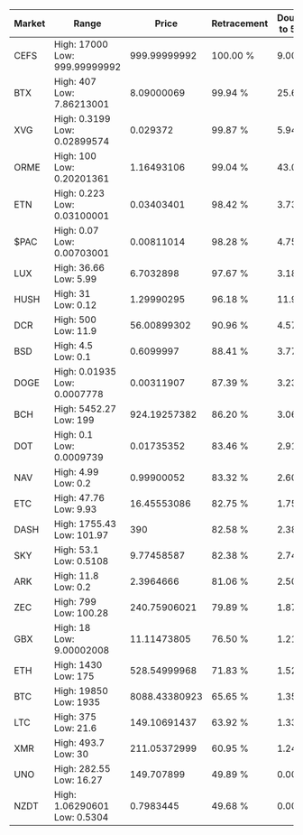 | Market | Range | Price| Retracement | Doubles to 50% |
| --- | --- | --- | --- | --- |
| CEFS | High: 17000<br />Low: 999.99999992 | 999.99999992 | 100.00 % | 9.00 |
| BTX | High: 407<br />Low: 7.86213001 | 8.09000069 | 99.94 % | 25.64 |
| XVG | High: 0.3199<br />Low: 0.02899574 | 0.029372 | 99.87 % | 5.94 |
| ORME | High: 100<br />Low: 0.20201361 | 1.16493106 | 99.04 % | 43.01 |
| ETN | High: 0.223<br />Low: 0.03100001 | 0.03403401 | 98.42 % | 3.73 |
| $PAC | High: 0.07<br />Low: 0.00703001 | 0.00811014 | 98.28 % | 4.75 |
| LUX | High: 36.66<br />Low: 5.99 | 6.7032898 | 97.67 % | 3.18 |
| HUSH | High: 31<br />Low: 0.12 | 1.29990295 | 96.18 % | 11.97 |
| DCR | High: 500<br />Low: 11.9 | 56.00899302 | 90.96 % | 4.57 |
| BSD | High: 4.5<br />Low: 0.1 | 0.6099997 | 88.41 % | 3.77 |
| DOGE | High: 0.01935<br />Low: 0.0007778 | 0.00311907 | 87.39 % | 3.23 |
| BCH | High: 5452.27<br />Low: 199 | 924.19257382 | 86.20 % | 3.06 |
| DOT | High: 0.1<br />Low: 0.0009739 | 0.01735352 | 83.46 % | 2.91 |
| NAV | High: 4.99<br />Low: 0.2 | 0.99900052 | 83.32 % | 2.60 |
| ETC | High: 47.76<br />Low: 9.93 | 16.45553086 | 82.75 % | 1.75 |
| DASH | High: 1755.43<br />Low: 101.97 | 390 | 82.58 % | 2.38 |
| SKY | High: 53.1<br />Low: 0.5108 | 9.77458587 | 82.38 % | 2.74 |
| ARK | High: 11.8<br />Low: 0.2 | 2.3964666 | 81.06 % | 2.50 |
| ZEC | High: 799<br />Low: 100.28 | 240.75906021 | 79.89 % | 1.87 |
| GBX | High: 18<br />Low: 9.00002008 | 11.11473805 | 76.50 % | 1.21 |
| ETH | High: 1430<br />Low: 175 | 528.54999968 | 71.83 % | 1.52 |
| BTC | High: 19850<br />Low: 1935 | 8088.43380923 | 65.65 % | 1.35 |
| LTC | High: 375<br />Low: 21.6 | 149.10691437 | 63.92 % | 1.33 |
| XMR | High: 493.7<br />Low: 30 | 211.05372999 | 60.95 % | 1.24 |
| UNO | High: 282.55<br />Low: 16.27 | 149.707899 | 49.89 % | 0.00 |
| NZDT | High: 1.06290601<br />Low: 0.5304 | 0.7983445 | 49.68 % | 0.00 |
